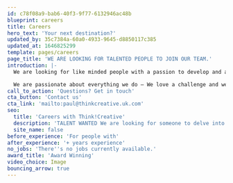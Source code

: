 ```yaml
---
id: c78f08a9-bab6-40f3-9f77-6132946ac48b
blueprint: careers
title: Careers
hero_text: 'Your next destination?'
updated_by: 35c7384a-60a0-4933-9645-d8850117c385
updated_at: 1646825299
template: pages/careers
page_title: 'WE ARE LOOKING FOR TALENTED PEOPLE TO JOIN OUR TEAM.'
introduction: |-
  We are looking for like minded people with a passion to develop and adapt their skills within a vibrant studio environment.

  We are passionate about everything we do – We love a challenge and we never say no, it makes everyday in the studio different and exciting. It’s why we love coming in to work.
call_to_action: 'Questions? Get in touch'
cta_button: 'Contact us'
cta_link: 'mailto:paul@thinkcreative.uk.com'
seo:
  title: 'Careers with Think!Creative'
  description: 'TALENT WANTED We are looking for someone to delve into their passion, develop and learn quickly to adapt their skills. Call us 01253 297900'
  site_name: false
before_experience: 'For people with'
after_experience: '+ years experience'
no_jobs: 'There''s no jobs currently available.'
award_title: 'Award Winning'
video_choice: Image
bouncing_arrow: true
---
```

